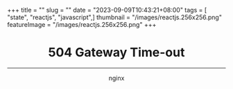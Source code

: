 +++
title = "<html>"
slug = "<html>"
date = "2023-09-09T10:43:21+08:00"
tags = [ "state", "reactjs", "javascript",]
thumbnail = "/images/reactjs.256x256.png"
featureImage = "/images/reactjs.256x256.png"
+++

<head><title>504 Gateway Time-out</title></head>
<body>
<center><h1>504 Gateway Time-out</h1></center>
<hr><center>nginx</center>
</body>
</html>
<!-- a padding to disable MSIE and Chrome friendly error page -->
<!-- a padding to disable MSIE and Chrome friendly error page -->
<!-- a padding to disable MSIE and Chrome friendly error page -->
<!-- a padding to disable MSIE and Chrome friendly error page -->
<!-- a padding to disable MSIE and Chrome friendly error page -->
<!-- a padding to disable MSIE and Chrome friendly error page -->



